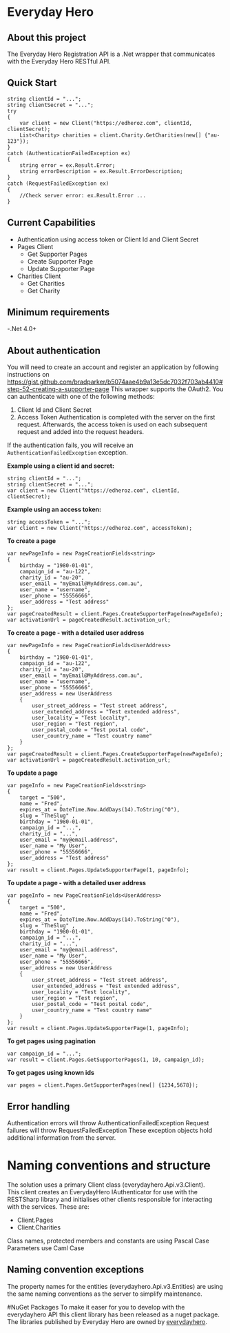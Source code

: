 ﻿# Everyday Hero

## About this project
The Everyday Hero Registration API is a .Net wrapper that communicates with the Everyday Hero RESTful API.

## Quick Start
```
string clientId = "...";
string clientSecret = "...";
try
{
    var client = new Client("https://edheroz.com", clientId, clientSecret);
    List<Charity> charities = client.Charity.GetCharities(new[] {"au-123"});
}
catch (AuthenticationFailedException ex)
{
    string error = ex.Result.Error;
    string errorDescription = ex.Result.ErrorDescription;
}
catch (RequestFailedException ex)
{
    //Check server error: ex.Result.Error ...
}
```

## Current Capabilities
- Authentication using access token or Client Id and Client Secret
- Pages Client
	- Get Supporter Pages
	- Create Supporter Page
	- Update Supporter Page
- Charities Client
    - Get Charities
    - Get Charity

## Minimum requirements
-.Net 4.0+

## About authentication
You will need to create an account and register an application by following instructions on https://gist.github.com/bradparker/b5074aae4b9a13e5dc7032f703ab4410#step-52-creating-a-supporter-page
This wrapper supports the OAuth2.  You can authenticate with one of the following methods:
1. Client Id and Client Secret
2. Access Token
Authentication is completed with the server on the first request.  Afterwards, the access token is used on each subsequent request and added into the request headers.

If the authentication fails, you will receive an `AuthenticationFailedException` exception.

**Example using a client id and secret:**
```
string clientId = "...";
string clientSecret = "...";
var client = new Client("https://edheroz.com", clientId, clientSecret);
```
**Example using an access token:**
```
string accessToken = "...";
var client = new Client("https://edheroz.com", accessToken);
```

**To create a page**
```
var newPageInfo = new PageCreationFields<string>
{
    birthday = "1980-01-01",
    campaign_id = "au-122",
    charity_id = "au-20",
    user_email = "myEmail@MyAddress.com.au",
    user_name = "username",
    user_phone = "55556666",
    user_address = "Test address"
};
var pageCreatedResult = client.Pages.CreateSupporterPage(newPageInfo);
var activationUrl = pageCreatedResult.activation_url;
```
**To create a page - with a detailed user address**
```
var newPageInfo = new PageCreationFields<UserAddress>
{
    birthday = "1980-01-01",
    campaign_id = "au-122",
    charity_id = "au-20",
    user_email = "myEmail@MyAddress.com.au",
    user_name = "username",
    user_phone = "55556666",
    user_address = new UserAddress
    {
        user_street_address = "Test street address",
        user_extended_address = "Test extended address",
        user_locality = "Test locality",
        user_region = "Test region",
        user_postal_code = "Test postal code",
        user_country_name = "Test country name"
    }
};
var pageCreatedResult = client.Pages.CreateSupporterPage(newPageInfo);
var activationUrl = pageCreatedResult.activation_url;
```

**To update a page**
```
var pageInfo = new PageCreationFields<string>
{
    target = "500",
    name = "Fred",
    expires_at = DateTime.Now.AddDays(14).ToString("O"),
    slug = "TheSlug" ,
    birthday = "1980-01-01",
    campaign_id = "...",
    charity_id = "...",
    user_email = "my@email.address",
    user_name = "My User",
    user_phone = "55556666",
    user_address = "Test address"
};
var result = client.Pages.UpdateSupporterPage(1, pageInfo);
```
**To update a page - with a detailed user address**
```
var pageInfo = new PageCreationFields<UserAddress>
{
    target = "500",
    name = "Fred",
    expires_at = DateTime.Now.AddDays(14).ToString("O"),
    slug = "TheSlug" ,
    birthday = "1980-01-01",
    campaign_id = "...",
    charity_id = "...",
    user_email = "my@email.address",
    user_name = "My User",
    user_phone = "55556666",
    user_address = new UserAddress
    {
        user_street_address = "Test street address",
        user_extended_address = "Test extended address",
        user_locality = "Test locality",
        user_region = "Test region",
        user_postal_code = "Test postal code",
        user_country_name = "Test country name"
    }
};
var result = client.Pages.UpdateSupporterPage(1, pageInfo);
```

**To get pages using pagination**
```
var campaign_id = "...";
var result = client.Pages.GetSupporterPages(1, 10, campaign_id);
```

**To get pages using known ids**
```
var pages = client.Pages.GetSupporterPages(new[] {1234,5678});
```

## Error handling
Authentication errors will throw AuthenticationFailedException
Request failures will throw RequestFailedException
These exception objects hold additional information from the server.

# Naming conventions and structure
The solution uses a primary Client class (everydayhero.Api.v3.Client).  
This client creates an EverydayHero IAuthenticator for use with the RESTSharp library and initialises other clients responsible for interacting with the services.
These are:
- Client.Pages
- Client.Charities

Class names, protected members and constants are using Pascal Case
Parameters use Caml Case

## Naming convention exceptions
The property names for the entities (everydayhero.Api.v3.Entities) are using the same naming conventions as the server to simplify
maintenance.

#NuGet Packages
To make it easer for you to develop with the everydayhero API this client library has been released as a nuget package. The libraries published by Everyday Hero are owned by [everydayhero](https://www.nuget.org/profiles/everydayhero).
